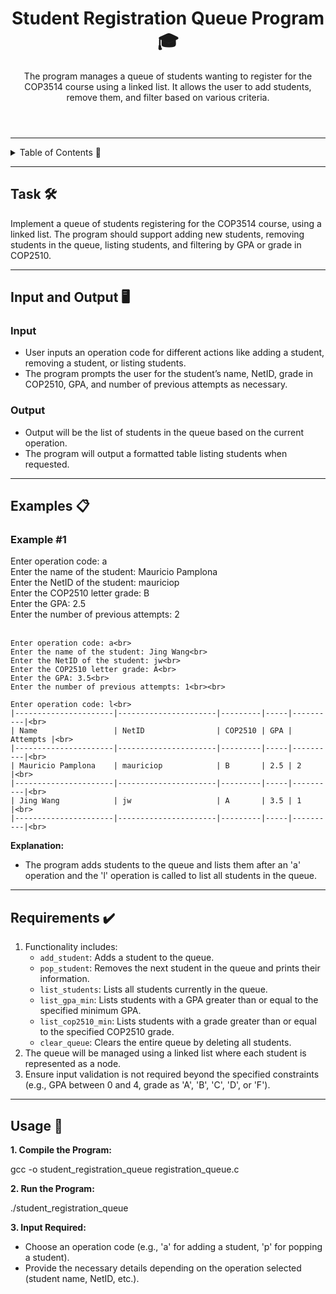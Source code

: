 <!DOCTYPE html>
<html lang="en">
<head>
  <meta charset="UTF-8">
  <meta name="viewport" content="width=device-width, initial-scale=1.0">
</head>
<body>

<header>
  <h1>Student Registration Queue Program 🎓</h1>
  <p>
    The program manages a queue of students wanting to register for the COP3514 course using a linked list. It allows the user to add students, remove them, and filter based on various criteria.
  </p>
</header>

<hr>

<details>
  <summary>Table of Contents 📖</summary>
  <ul>
    <li><a href="#task">Task</a></li>
    <li><a href="#input-and-output">Input and Output</a></li>
    <li><a href="#examples">Examples</a></li>
    <li><a href="#requirements">Requirements</a></li>
    <li><a href="#usage">Usage</a></li>
  </ul>
</details>

<hr>

<section id="task">
  <h2>Task 🛠️</h2>
  <p>
    Implement a queue of students registering for the COP3514 course, using a linked list. The program should support adding new students, removing students in the queue, listing students, and filtering by GPA or grade in COP2510.
  </p>
</section>

<hr>

<section id="input-and-output">
  <h2>Input and Output 🖥️</h2>
  <h3>Input</h3>
  <ul>
    <li>User inputs an operation code for different actions like adding a student, removing a student, or listing students.</li>
    <li>The program prompts the user for the student’s name, NetID, grade in COP2510, GPA, and number of previous attempts as necessary.</li>
  </ul>

  <h3>Output</h3>
  <ul>
    <li>Output will be the list of students in the queue based on the current operation.</li>
    <li>The program will output a formatted table listing students when requested.</li>
  </ul>
</section>

<hr>

<section id="examples">
  <h2>Examples 📋</h2>
  <h3>Example #1</h3>
  <div class="code-block">
    Enter operation code: a<br>
    Enter the name of the student: Mauricio Pamplona<br>
    Enter the NetID of the student: mauriciop<br>
    Enter the COP2510 letter grade: B<br>
    Enter the GPA: 2.5<br>
    Enter the number of previous attempts: 2<br><br>

    Enter operation code: a<br>
    Enter the name of the student: Jing Wang<br>
    Enter the NetID of the student: jw<br>
    Enter the COP2510 letter grade: A<br>
    Enter the GPA: 3.5<br>
    Enter the number of previous attempts: 1<br><br>

    Enter operation code: l<br>
    |----------------------|----------------------|---------|-----|----------|<br>
    | Name                 | NetID                | COP2510 | GPA | Attempts |<br>
    |----------------------|----------------------|---------|-----|----------|<br>
    | Mauricio Pamplona    | mauriciop            | B       | 2.5 | 2        |<br>
    |----------------------|----------------------|---------|-----|----------|<br>
    | Jing Wang            | jw                   | A       | 3.5 | 1        |<br>
    |----------------------|----------------------|---------|-----|----------|<br>
  </div>
  <p><strong>Explanation:</strong></p>
  <ul>
    <li>The program adds students to the queue and lists them after an 'a' operation and the 'l' operation is called to list all students in the queue.</li>
  </ul>
</section>

<hr>

<section id="requirements">
  <h2>Requirements ✔️</h2>
  <ol>
    <li>Functionality includes:
      <ul>
        <li><code>add_student</code>: Adds a student to the queue.</li>
        <li><code>pop_student</code>: Removes the next student in the queue and prints their information.</li>
        <li><code>list_students</code>: Lists all students currently in the queue.</li>
        <li><code>list_gpa_min</code>: Lists students with a GPA greater than or equal to the specified minimum GPA.</li>
        <li><code>list_cop2510_min</code>: Lists students with a grade greater than or equal to the specified COP2510 grade.</li>
        <li><code>clear_queue</code>: Clears the entire queue by deleting all students.</li>
      </ul>
    </li>
    <li>The queue will be managed using a linked list where each student is represented as a node.</li>
    <li>Ensure input validation is not required beyond the specified constraints (e.g., GPA between 0 and 4, grade as 'A', 'B', 'C', 'D', or 'F').</li>
  </ol>
</section>

<hr>

<section id="usage">
  <h2>Usage 🚀</h2>
  <p><strong>1. Compile the Program:</strong></p>
  <div class="code-block">gcc -o student_registration_queue registration_queue.c</div>
  <p><strong>2. Run the Program:</strong></p>
  <div class="code-block">./student_registration_queue</div>
  <p><strong>3. Input Required:</strong></p>
  <ul>
    <li>Choose an operation code (e.g., 'a' for adding a student, 'p' for popping a student).</li>
    <li>Provide the necessary details depending on the operation selected (student name, NetID, etc.).</li>
  </ul>
</section>

</body>
</html>
